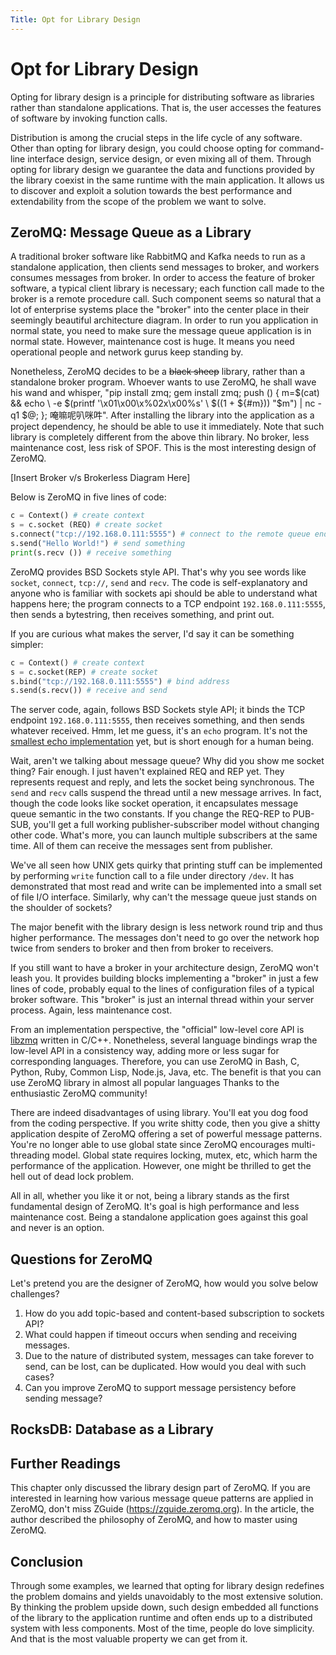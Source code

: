 ```yaml
---
Title: Opt for Library Design
---
```


# Opt for Library Design

Opting for library design is a principle for distributing software as libraries rather than standalone applications. That is, the user accesses the features of software by invoking function calls.

Distribution is among the crucial steps in the life cycle of any software. Other than opting for library design, you could choose opting for command-line interface design, service design, or even mixing all of them. Through opting for library design we guarantee the data and functions provided by the library coexist in the same runtime with the main application. It allows us to discover and exploit a solution towards the best performance and extendability from the scope of the problem we want to solve.

## ZeroMQ: Message Queue as a Library

A traditional broker software like RabbitMQ and Kafka needs to run as a standalone application, then clients send messages to broker, and workers consumes messages from broker. In order to access the feature of broker software, a typical client library is necessary; each function call made to the broker is a remote procedure call. Such component seems so natural that a lot of enterprise systems place the "broker" into the center place in their seemingly beautiful architecture diagram. In order to run you application in normal state, you need to make sure the message queue application is in normal state. However, maintenance cost is huge. It means you need operational people and network gurus keep standing by.

Nonetheless, ZeroMQ decides to be a ~~black sheep~~ library, rather than a standalone broker program. Whoever wants to use ZeroMQ, he shall wave his wand and whisper, "pip install zmq; gem install zmq; push () { m=$(cat) && echo \ -e $(printf '\\x01\\x00\\x%02x\\x00%s' \ $((1 + ${#m})) "$m") | nc -q1 $@; }; 唵嘛呢叭咪吽". After installing the library into the application as a project dependency, he should be able to use it immediately. Note that such library is completely different from the above thin library. No broker, less maintenance cost, less risk of SPOF.
This is the most interesting design of ZeroMQ.

[Insert Broker v/s Brokerless Diagram Here]

Below is ZeroMQ in five lines of code:

```python
c = Context() # create context
s = c.socket (REQ) # create socket
s.connect("tcp://192.168.0.111:5555") # connect to the remote queue endpoint
s.send("Hello World!") # send something
print(s.recv ()) # receive something
```

ZeroMQ provides BSD Sockets style API. That's why you see words like `socket`, `connect`, `tcp://`, `send` and `recv`. The code is self-explanatory and anyone who is familiar with sockets api should be able to understand what happens here; the program connects to a TCP endpoint `192.168.0.111:5555`, then sends a bytestring, then receives something, and print out.

If you are curious what makes the server, I'd say it can be something simpler:

```python
c = Context() # create context
s = c.socket(REP) # create socket
s.bind("tcp://192.168.0.111:5555") # bind address
s.send(s.recv()) # receive and send
```

The server code, again, follows BSD Sockets style API; it binds the TCP endpoint `192.168.0.111:5555`, then receives something, and then sends whatever received. Hmm, let me guess, it's an `echo` program. It's not the [smallest echo implementation](https://github.com/matz/streem/blob/master/examples/06echo.strm) yet, but is short enough for a human being.

Wait, aren't we talking about message queue? Why did you show me socket thing? Fair enough. I just haven't explained REQ and REP yet. They represents request and reply, and lets the socket being synchronous. The `send` and `recv` calls suspend the thread until a new message arrives. In fact, though the code looks like socket operation, it encapsulates message queue semantic in the two constants. If you change the REQ-REP to PUB-SUB, you'll get a full working publisher-subscriber model without changing other code. What's more, you can launch multiple subscribers at the same time. All of them can receive the messages sent from publisher.

We've all seen how UNIX gets quirky that printing stuff can be implemented by performing `write` function call to a file under directory `/dev`. It has demonstrated that most read and write can be implemented into a small set of file I/O interface. Similarly, why can't the message queue just stands on the shoulder of sockets? 

The major benefit with the library design is less network round trip and thus higher performance. The messages don't need to go over the network hop twice from senders to broker and then from broker to receivers.

If you still want to have a broker in your architecture design, ZeroMQ won't leash you. It provides building blocks implementing a "broker" in just a few lines of code, probably equal to the lines of configuration files of a typical broker software. This "broker" is just an internal thread within your server process. Again, less maintenance cost.

From an implementation perspective, the "official" low-level core API is [libzmq](https://github.com/zeromq/libzmq) written in C/C++. Nonetheless, several language bindings wrap the low-level API in a consistency way, adding more or less sugar for corresponding languages. Therefore, you can use ZeroMQ in Bash, C, Python, Ruby, Common Lisp, Node.js, Java, etc. The benefit is that you can use ZeroMQ library in almost all popular languages  Thanks to the enthusiastic ZeroMQ community!

There are indeed disadvantages of using library. You'll eat you dog food from the coding perspective. If you write shitty code, then you give a shitty application despite of ZeroMQ offering a set of powerful message patterns. You're no longer able to use global state since ZeroMQ encourages multi-threading model. Global state requires locking, mutex, etc, which harm the performance of the application. However, one might be thrilled to get the hell out of dead lock problem.

All in all, whether you like it or not, being a library stands as the first fundamental design of ZeroMQ. It's goal is high performance and less maintenance cost. Being a standalone application goes against this goal and never is an option.

## Questions for ZeroMQ

Let's pretend you are the designer of ZeroMQ, how would you solve below challenges?

1. How do you add topic-based and content-based subscription to sockets API?
2. What could happen if timeout occurs when sending and receiving messages.
3. Due to the nature of distributed system, messages can take forever to send, can be lost, can be duplicated. How would you deal with such cases?
4. Can you improve ZeroMQ to support message persistency before sending message?

## RocksDB: Database as a Library

## Further Readings

This chapter only discussed the library design part of ZeroMQ. If you are interested in learning how various message queue patterns are applied in ZeroMQ, don't miss ZGuide (<https://zguide.zeromq.org>). In the article, the author described the philosophy of ZeroMQ, and how to master using ZeroMQ.

## Conclusion

Through some examples, we learned that opting for library design redefines the problem domains and yields unavoidably to the most extensive solution. By thinking the problem upside down, such design embedded all functions of the library to the application runtime and often ends up to a distributed system with less components. Most of the time, people do love simplicity. And that is the most valuable property we can get from it.